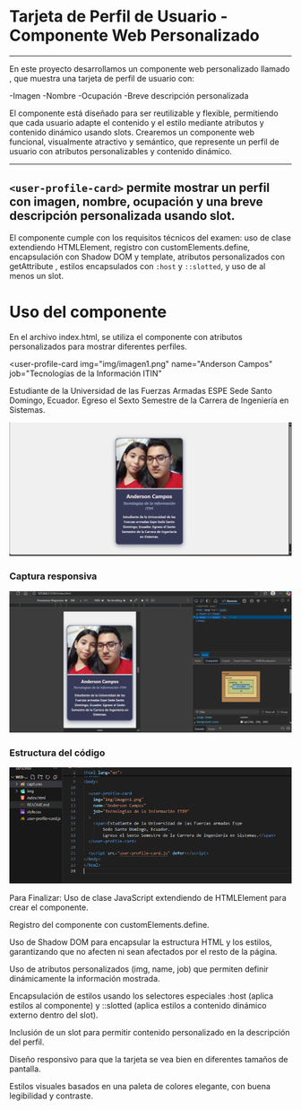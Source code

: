 # Tarjeta de Perfil de Usuario - Componente Web Personalizado

---------------------------

En este proyecto desarrollamos un componente web personalizado llamado <user-profile-card>, que muestra una tarjeta de perfil de usuario con:

-Imagen
-Nombre
-Ocupación 
-Breve descripción personalizada

El componente está diseñado para ser reutilizable y flexible, permitiendo que cada usuario adapte el contenido y el estilo mediante atributos y contenido dinámico usando slots.
Crearemos un componente web funcional, visualmente atractivo y semántico, que represente un perfil de usuario con atributos personalizables y contenido dinámico.

-------------------------
 `<user-profile-card>` permite mostrar un perfil con imagen, nombre, ocupación y una breve descripción personalizada usando slot. 
-------------------------

El componente cumple con los requisitos técnicos del examen: uso de clase extendiendo HTMLElement, registro con customElements.define, encapsulación con Shadow DOM y template, atributos personalizados con getAttribute , estilos encapsulados con `:host` y `::slotted`, y uso de al menos un slot.

# Uso del componente
En el archivo index.html, se utiliza el componente con atributos personalizados para mostrar diferentes perfiles.

<user-profile-card
  img="img/imagen1.png"
  name="Anderson Campos"
  job="Tecnologías de la Información ITIN"
>
  <span>Estudiante de la Universidad de las Fuerzas Armadas ESPE Sede Santo Domingo, Ecuador. Egreso el Sexto Semestre de la Carrera de Ingeniería en Sistemas.</span>
</user-profile-card>

<script src="user-profile-card.js" defer></script>


![Captura de ejecución](capturas/capturaEjecucion.png)

### Captura responsiva

![Captura responsiva](capturas/capturaResponsivo.png)

### Estructura del código

![Estructura del código](capturas/estructuraCodigo.png)


Para Finalizar: 
Uso de clase JavaScript extendiendo de HTMLElement para crear el componente.

Registro del componente con customElements.define.

Uso de Shadow DOM para encapsular la estructura HTML y los estilos, garantizando que no afecten ni sean afectados por el resto de la página.

Uso de atributos personalizados (img, name, job) que permiten definir dinámicamente la información mostrada.

Encapsulación de estilos usando los selectores especiales :host (aplica estilos al componente) y ::slotted (aplica estilos a contenido dinámico externo dentro del slot).

Inclusión de un slot para permitir contenido personalizado en la descripción del perfil.

Diseño responsivo para que la tarjeta se vea bien en diferentes tamaños de pantalla.

Estilos visuales basados en una paleta de colores elegante, con buena legibilidad y contraste.